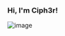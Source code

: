 ### Hi, I'm Ciph3r!
![image](https://github.com/user-attachments/assets/cb8e3243-f3dd-4abc-bb63-8f4e5a17bede)
